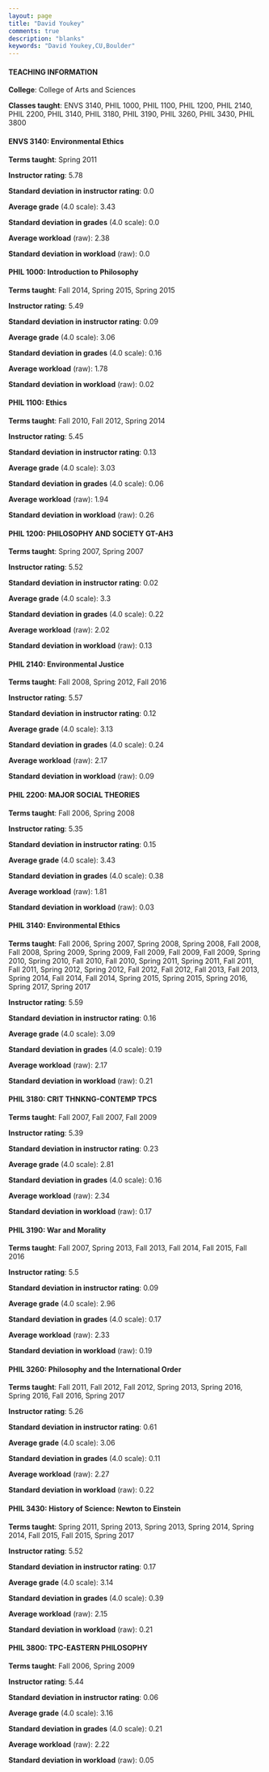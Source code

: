 ```yaml
---
layout: page
title: "David Youkey" 
comments: true
description: "blanks"
keywords: "David Youkey,CU,Boulder"
---
```

<head>
<script src="https://ajax.googleapis.com/ajax/libs/jquery/2.1.3/jquery.min.js"></script>
<script src="https://dl.dropboxusercontent.com/s/pc42nxpaw1ea4o9/highcharts.js?dl=0"></script>
<!-- <script src="../assets/js/highcharts.js"></script> -->
<style type="text/css">@font-face {
	font-family: "Bebas Neue";
	src: url(https://www.filehosting.org/file/details/544349/BebasNeue Regular.otf) format("opentype");
	}
	h1.Bebas { 
		font-family: "Bebas Neue", Verdana, Tahoma;
	}
</style>
</head>
	   
#### TEACHING INFORMATION

**College**: College of Arts and Sciences

**Classes taught**: ENVS 3140, PHIL 1000, PHIL 1100, PHIL 1200, PHIL 2140, PHIL 2200, PHIL 3140, PHIL 3180, PHIL 3190, PHIL 3260, PHIL 3430, PHIL 3800

#### ENVS 3140: Environmental Ethics

**Terms taught**: Spring 2011

**Instructor rating**: 5.78

**Standard deviation in instructor rating**: 0.0

**Average grade** (4.0 scale): 3.43

**Standard deviation in grades** (4.0 scale): 0.0

**Average workload** (raw): 2.38

**Standard deviation in workload** (raw): 0.0

#### PHIL 1000: Introduction to Philosophy

**Terms taught**: Fall 2014, Spring 2015, Spring 2015

**Instructor rating**: 5.49

**Standard deviation in instructor rating**: 0.09

**Average grade** (4.0 scale): 3.06

**Standard deviation in grades** (4.0 scale): 0.16

**Average workload** (raw): 1.78

**Standard deviation in workload** (raw): 0.02

#### PHIL 1100: Ethics

**Terms taught**: Fall 2010, Fall 2012, Spring 2014

**Instructor rating**: 5.45

**Standard deviation in instructor rating**: 0.13

**Average grade** (4.0 scale): 3.03

**Standard deviation in grades** (4.0 scale): 0.06

**Average workload** (raw): 1.94

**Standard deviation in workload** (raw): 0.26

#### PHIL 1200: PHILOSOPHY AND SOCIETY GT-AH3

**Terms taught**: Spring 2007, Spring 2007

**Instructor rating**: 5.52

**Standard deviation in instructor rating**: 0.02

**Average grade** (4.0 scale): 3.3

**Standard deviation in grades** (4.0 scale): 0.22

**Average workload** (raw): 2.02

**Standard deviation in workload** (raw): 0.13

#### PHIL 2140: Environmental Justice

**Terms taught**: Fall 2008, Spring 2012, Fall 2016

**Instructor rating**: 5.57

**Standard deviation in instructor rating**: 0.12

**Average grade** (4.0 scale): 3.13

**Standard deviation in grades** (4.0 scale): 0.24

**Average workload** (raw): 2.17

**Standard deviation in workload** (raw): 0.09

#### PHIL 2200: MAJOR SOCIAL THEORIES

**Terms taught**: Fall 2006, Spring 2008

**Instructor rating**: 5.35

**Standard deviation in instructor rating**: 0.15

**Average grade** (4.0 scale): 3.43

**Standard deviation in grades** (4.0 scale): 0.38

**Average workload** (raw): 1.81

**Standard deviation in workload** (raw): 0.03

#### PHIL 3140: Environmental Ethics

**Terms taught**: Fall 2006, Spring 2007, Spring 2008, Spring 2008, Fall 2008, Fall 2008, Spring 2009, Spring 2009, Fall 2009, Fall 2009, Fall 2009, Spring 2010, Spring 2010, Fall 2010, Fall 2010, Spring 2011, Spring 2011, Fall 2011, Fall 2011, Spring 2012, Spring 2012, Fall 2012, Fall 2012, Fall 2013, Fall 2013, Spring 2014, Fall 2014, Fall 2014, Spring 2015, Spring 2015, Spring 2016, Spring 2017, Spring 2017

**Instructor rating**: 5.59

**Standard deviation in instructor rating**: 0.16

**Average grade** (4.0 scale): 3.09

**Standard deviation in grades** (4.0 scale): 0.19

**Average workload** (raw): 2.17

**Standard deviation in workload** (raw): 0.21

#### PHIL 3180: CRIT THNKNG-CONTEMP TPCS

**Terms taught**: Fall 2007, Fall 2007, Fall 2009

**Instructor rating**: 5.39

**Standard deviation in instructor rating**: 0.23

**Average grade** (4.0 scale): 2.81

**Standard deviation in grades** (4.0 scale): 0.16

**Average workload** (raw): 2.34

**Standard deviation in workload** (raw): 0.17

#### PHIL 3190: War and Morality

**Terms taught**: Fall 2007, Spring 2013, Fall 2013, Fall 2014, Fall 2015, Fall 2016

**Instructor rating**: 5.5

**Standard deviation in instructor rating**: 0.09

**Average grade** (4.0 scale): 2.96

**Standard deviation in grades** (4.0 scale): 0.17

**Average workload** (raw): 2.33

**Standard deviation in workload** (raw): 0.19

#### PHIL 3260: Philosophy and the International Order

**Terms taught**: Fall 2011, Fall 2012, Fall 2012, Spring 2013, Spring 2016, Spring 2016, Fall 2016, Spring 2017

**Instructor rating**: 5.26

**Standard deviation in instructor rating**: 0.61

**Average grade** (4.0 scale): 3.06

**Standard deviation in grades** (4.0 scale): 0.11

**Average workload** (raw): 2.27

**Standard deviation in workload** (raw): 0.22

#### PHIL 3430: History of Science: Newton to Einstein

**Terms taught**: Spring 2011, Spring 2013, Spring 2013, Spring 2014, Spring 2014, Fall 2015, Fall 2015, Spring 2017

**Instructor rating**: 5.52

**Standard deviation in instructor rating**: 0.17

**Average grade** (4.0 scale): 3.14

**Standard deviation in grades** (4.0 scale): 0.39

**Average workload** (raw): 2.15

**Standard deviation in workload** (raw): 0.21

#### PHIL 3800: TPC-EASTERN PHILOSOPHY

**Terms taught**: Fall 2006, Spring 2009

**Instructor rating**: 5.44

**Standard deviation in instructor rating**: 0.06

**Average grade** (4.0 scale): 3.16

**Standard deviation in grades** (4.0 scale): 0.21

**Average workload** (raw): 2.22

**Standard deviation in workload** (raw): 0.05

